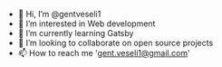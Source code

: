 - 👋 Hi, I’m @gentveseli1
- 👀 I’m interested in Web development
- 🌱 I’m currently learning Gatsby
- 💞️ I’m looking to collaborate on open source projects
- 📫 How to reach me 'gent.veseli1@gmail.com'

<!---
gentveseli1/gentveseli1 is a ✨ special ✨ repository because its `README.md` (this file) appears on your GitHub profile.
You can click the Preview link to take a look at your changes.
--->
